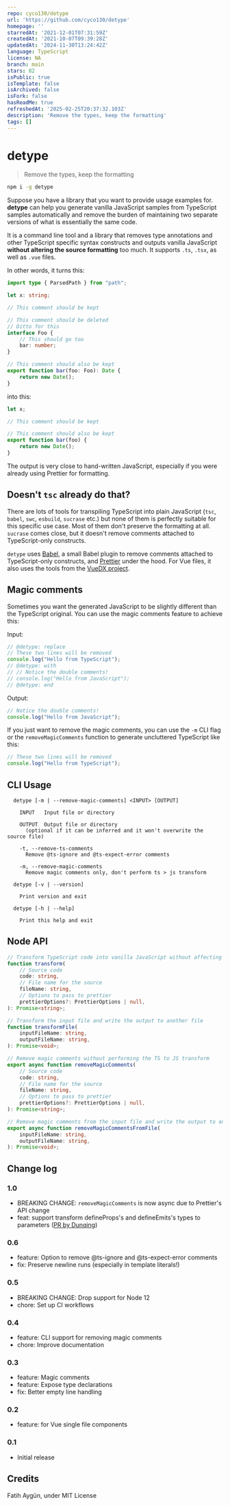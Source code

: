 ```yaml
---
repo: cyco130/detype
url: 'https://github.com/cyco130/detype'
homepage: ''
starredAt: '2021-12-01T07:31:59Z'
createdAt: '2021-10-07T09:39:28Z'
updatedAt: '2024-11-30T13:24:42Z'
language: TypeScript
license: NA
branch: main
stars: 82
isPublic: true
isTemplate: false
isArchived: false
isFork: false
hasReadMe: true
refreshedAt: '2025-02-25T20:37:32.103Z'
description: 'Remove the types, keep the formatting'
tags: []
---
```


# detype

> Remove the types, keep the formatting

```sh
npm i -g detype
```

Suppose you have a library that you want to provide usage examples for. **detype** can help you generate vanilla JavaScript samples from TypeScript samples automatically and remove the burden of maintaining two separate versions of what is essentially the same code.

It is a command line tool and a library that removes type annotations and other TypeScript specific syntax constructs and outputs vanilla JavaScript **without altering the source formatting** too much. It supports `.ts`, `.tsx`, as well as `.vue` files.

In other words, it turns this:

```ts
import type { ParsedPath } from "path";

let x: string;

// This comment should be kept

// This comment should be deleted
// Ditto for this
interface Foo {
	// This should go too
	bar: number;
}

// This comment should also be kept
export function bar(foo: Foo): Date {
	return new Date();
}
```

into this:

```js
let x;

// This comment should be kept

// This comment should also be kept
export function bar(foo) {
	return new Date();
}
```

The output is very close to hand-written JavaScript, especially if you were already using Prettier for formatting.

## Doesn't `tsc` already do that?

There are lots of tools for transpiling TypeScript into plain JavaScript (`tsc`, `babel`, `swc`, `esbuild`, `sucrase` etc.) but none of them is perfectly suitable for this specific use case. Most of them don't preserve the formatting at all. `sucrase` comes close, but it doesn't remove comments attached to TypeScript-only constructs.

`detype` uses [Babel](https://babeljs.io/), a small Babel plugin to remove comments attached to TypeScript-only constructs, and [Prettier](https://prettier.io/) under the hood. For Vue files, it also uses the tools from the [VueDX project](https://github.com/vuedx/languagetools).

## Magic comments

Sometimes you want the generated JavaScript to be slightly different than the TypeScript original. You can use the magic comments feature to achieve this:

Input:

```ts
// @detype: replace
// These two lines will be removed
console.log("Hello from TypeScript");
// @detype: with
// // Notice the double comments!
// console.log("Hello from JavaScript");
// @detype: end
```

Output:

```js
// Notice the double comments!
console.log("Hello from JavaScript");
```

If you just want to remove the magic comments, you can use the `-m` CLI flag or the `removeMagicComments` function to generate uncluttered TypeScript like this:

```ts
// These two lines will be removed
console.log("Hello from TypeScript");
```

## CLI Usage

```
  detype [-m | --remove-magic-comments] <INPUT> [OUTPUT]

    INPUT   Input file or directory

    OUTPUT  Output file or directory
      (optional if it can be inferred and it won't overwrite the source file)

    -t, --remove-ts-comments
      Remove @ts-ignore and @ts-expect-error comments

    -m, --remove-magic-comments
      Remove magic comments only, don't perform ts > js transform

  detype [-v | --version]

    Print version and exit

  detype [-h | --help]

    Print this help and exit
```

## Node API

```ts
// Transform TypeScript code into vanilla JavaScript without affecting the formatting
function transform(
	// Source code
	code: string,
	// File name for the source
	fileName: string,
	// Options to pass to prettier
	prettierOptions?: PrettierOptions | null,
): Promise<string>;

// Transform the input file and write the output to another file
function transformFile(
	inputFileName: string,
	outputFileName: string,
): Promise<void>;

// Remove magic comments without performing the TS to JS transform
export async function removeMagicComments(
	// Source code
	code: string,
	// File name for the source
	fileName: string,
	// Options to pass to prettier
	prettierOptions?: PrettierOptions | null,
): Promise<string>;

// Remove magic comments from the input file and write the output to another file
export async function removeMagicCommentsFromFile(
	inputFileName: string,
	outputFileName: string,
): Promise<void>;
```

## Change log

### 1.0

- BREAKING CHANGE: `removeMagicComments` is now async due to Prettier's API change
- feat: support transform defineProps's and defineEmits's types to parameters ([PR by Dunqing](https://github.com/cyco130/detype/pull/11))

### 0.6

- feature: Option to remove @ts-ignore and @ts-expect-error comments
- fix: Preserve newline runs (especially in template literals!)

### 0.5

- BREAKING CHANGE: Drop support for Node 12
- chore: Set up CI workflows

### 0.4

- feature: CLI support for removing magic comments
- chore: Improve documentation

### 0.3

- feature: Magic comments
- feature: Expose type declarations
- fix: Better empty line handling

### 0.2

- feature: for Vue single file components

### 0.1

- Initial release

## Credits

Fatih Aygün, under MIT License
